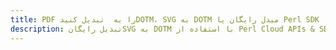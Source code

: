 ---title: PDF را به  تبدیل کنیدDOTM، SVG به DOTM مبدل رایگان یا Perl SDKdescription: تبدیل رایگانSVG به DOTM با استفاده از Perl Cloud APIs & SDK همچنین اسناد PDF را در Cloud ایجاد، ویرایش و رندر کنید.---